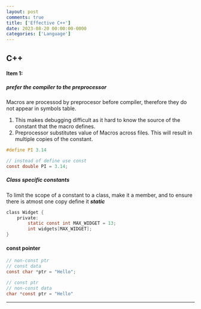 ```yaml
---
layout: post
comments: true
title: ['Effective C++']
date: 2023-08-20 00:00:00-0000
categories: ['Language']
---
```


## C++

#### Item 1:  

##### prefer the compiler to the preprocessor

Macros are processod by preprocesor before compiler, therefore they do not appear in symbols table. 
1. This makes debugging difficult as it hard to know the source of the constant that the macro defines.
2. Preprocessor substitutes value of Macros across files. This will result in multiple copies of the constant.

```c
#define PI 3.14 

// instead of define use const
const double PI = 3.14;
```

##### Class specific constants

To limit the scope of a constant to a class, make it a member, and to ensure there is atmost one copy define it ***static***

```c
class Widget {
    private:
        static const int MAX_WIDGET = 13;
        int widgets[MAX_WIDGET]; 
}
```

#### const pointer

```c
// non-const ptr
// const data
const char *ptr = "Hello";

// const ptr
// non-const data
char *const ptr = "Hello" 
```
-----


